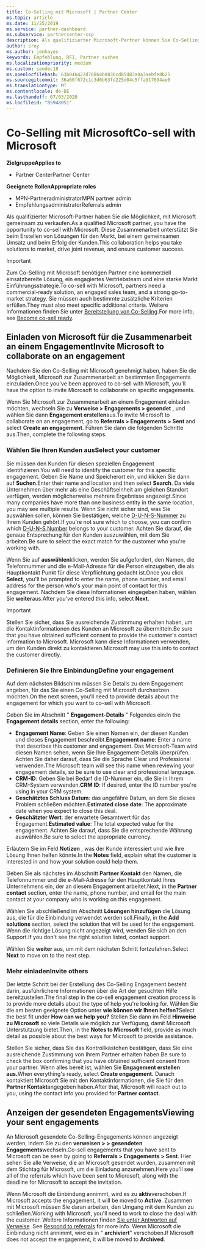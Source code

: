 ```yaml
---
title: Co-Selling mit Microsoft | Partner Center
ms.topic: article
ms.date: 11/25/2019
ms.service: partner-dashboard
ms.subservice: partnercenter-csp
description: Als qualifizierter Microsoft-Partner können Sie Co-Selling mit Microsoft durcharbeiten. Erfahren Sie, wie Sie Engagements definieren, Microsoft zur Zusammenarbeit einladen oder gesendete Engagements anzeigen.
author: sroy
ms.author: jenhayes
keywords: Empfehlung, RFI, Partner suchen
ms.localizationpriority: medium
ms.custom: seodec18
ms.openlocfilehash: 63b046422d76864b0836cd85483a0a3aebfe8b25
ms.sourcegitcommit: 36a60f672c1c3d6b63fd225d04c5ffa917694ae0
ms.translationtype: MT
ms.contentlocale: de-DE
ms.lasthandoff: 07/03/2020
ms.locfileid: "85948051"
---
```

# <a name="co-sell-with-microsoft"></a><span data-ttu-id="4222f-105">Co-Selling mit Microsoft</span><span class="sxs-lookup"><span data-stu-id="4222f-105">Co-sell with Microsoft</span></span>

<span data-ttu-id="4222f-106">**Zielgruppe**</span><span class="sxs-lookup"><span data-stu-id="4222f-106">**Applies to**</span></span>

-  <span data-ttu-id="4222f-107">Partner Center</span><span class="sxs-lookup"><span data-stu-id="4222f-107">Partner Center</span></span>

<span data-ttu-id="4222f-108">**Geeignete Rollen**</span><span class="sxs-lookup"><span data-stu-id="4222f-108">**Appropriate roles**</span></span>

- <span data-ttu-id="4222f-109">MPN-Partneradministrator</span><span class="sxs-lookup"><span data-stu-id="4222f-109">MPN partner admin</span></span>
- <span data-ttu-id="4222f-110">Empfehlungsadministrator</span><span class="sxs-lookup"><span data-stu-id="4222f-110">Referrals admin</span></span>

<span data-ttu-id="4222f-111">Als qualifizierter Microsoft-Partner haben Sie die Möglichkeit, mit Microsoft gemeinsam zu verkaufen.</span><span class="sxs-lookup"><span data-stu-id="4222f-111">As a qualified Microsoft partner, you have the opportunity to co-sell with Microsoft.</span></span> <span data-ttu-id="4222f-112">Diese Zusammenarbeit unterstützt Sie beim Erstellen von Lösungen für den Markt, bei einem gemeinsamen Umsatz und beim Erfolg der Kunden.</span><span class="sxs-lookup"><span data-stu-id="4222f-112">This collaboration helps you take solutions to market, drive joint revenue, and ensure customer success.</span></span>

> [!IMPORTANT]
> <span data-ttu-id="4222f-113">Zum Co-Selling mit Microsoft benötigen Partner eine kommerziell einsatzbereite Lösung, ein engagiertes Vertriebsteam und eine starke Markt Einführungsstrategie.</span><span class="sxs-lookup"><span data-stu-id="4222f-113">To co-sell with Microsoft, partners need a commercial-ready solution, an engaged sales team, and a strong go-to-market strategy.</span></span> <span data-ttu-id="4222f-114">Sie müssen auch bestimmte zusätzliche Kriterien erfüllen.</span><span class="sxs-lookup"><span data-stu-id="4222f-114">They must also meet specific additional criteria.</span></span> <span data-ttu-id="4222f-115">Weitere Informationen finden Sie unter [Bereitstellung von Co-Selling](https://partner.microsoft.com/reach-customers/selling-with-microsoft#become-ready).</span><span class="sxs-lookup"><span data-stu-id="4222f-115">For more info, see [Become co-sell ready](https://partner.microsoft.com/reach-customers/selling-with-microsoft#become-ready).</span></span>

## <a name="invite-microsoft-to-collaborate-on-an-engagement"></a><span data-ttu-id="4222f-116">Einladen von Microsoft für die Zusammenarbeit an einem Engagement</span><span class="sxs-lookup"><span data-stu-id="4222f-116">Invite Microsoft to collaborate on an engagement</span></span>

<span data-ttu-id="4222f-117">Nachdem Sie den Co-Selling mit Microsoft genehmigt haben, haben Sie die Möglichkeit, Microsoft zur Zusammenarbeit an bestimmten Engagements einzuladen.</span><span class="sxs-lookup"><span data-stu-id="4222f-117">Once you've been approved to co-sell with Microsoft, you'll have the option to invite Microsoft to collaborate on specific engagements.</span></span>

<span data-ttu-id="4222f-118">Wenn Sie Microsoft zur Zusammenarbeit an einem Engagement einladen möchten, wechseln Sie zu **Verweise > Engagements > gesendet** , und wählen Sie dann **Engagement erstellen**aus.</span><span class="sxs-lookup"><span data-stu-id="4222f-118">To invite Microsoft to collaborate on an engagement, go to **Referrals > Engagements > Sent** and select **Create an engagement**.</span></span> <span data-ttu-id="4222f-119">Führen Sie dann die folgenden Schritte aus.</span><span class="sxs-lookup"><span data-stu-id="4222f-119">Then, complete the following steps.</span></span>

### <a name="select-your-customer"></a><span data-ttu-id="4222f-120">Wählen Sie Ihren Kunden aus</span><span class="sxs-lookup"><span data-stu-id="4222f-120">Select your customer</span></span>

<span data-ttu-id="4222f-121">Sie müssen den Kunden für diesen speziellen Engagement identifizieren.</span><span class="sxs-lookup"><span data-stu-id="4222f-121">You will need to identify the customer for this specific engagement.</span></span> <span data-ttu-id="4222f-122">Geben Sie Name und Speicherort ein, und klicken Sie dann auf **Suchen**.</span><span class="sxs-lookup"><span data-stu-id="4222f-122">Enter their name and location and then select **Search**.</span></span> <span data-ttu-id="4222f-123">Da viele Unternehmen über mehr als eine Geschäftseinheit am gleichen Standort verfügen, werden möglicherweise mehrere Ergebnisse angezeigt.</span><span class="sxs-lookup"><span data-stu-id="4222f-123">Since many companies have more than one business entity in the same location, you may see multiple results.</span></span> <span data-ttu-id="4222f-124">Wenn Sie nicht sicher sind, was Sie auswählen sollen, können Sie bestätigen, welche [D-U-N-S-Nummer](https://www.dnb.com/duns-number.html) zu Ihrem Kunden gehört.</span><span class="sxs-lookup"><span data-stu-id="4222f-124">If you're not sure which to choose, you can confirm which [D-U-N-S Number](https://www.dnb.com/duns-number.html) belongs to your customer.</span></span> <span data-ttu-id="4222f-125">Achten Sie darauf, die genaue Entsprechung für den Kunden auszuwählen, mit dem Sie arbeiten.</span><span class="sxs-lookup"><span data-stu-id="4222f-125">Be sure to select the exact match for the customer who you're working with.</span></span> 

<span data-ttu-id="4222f-126">Wenn Sie auf **auswählen**klicken, werden Sie aufgefordert, den Namen, die Telefonnummer und die e-Mail-Adresse für die Person einzugeben, die als Hauptkontakt Punkt für diese Verpflichtung gedacht ist.</span><span class="sxs-lookup"><span data-stu-id="4222f-126">Once you click **Select**, you'll be prompted to enter the name, phone number, and email address for the person who's your main point of contact for this engagement.</span></span> <span data-ttu-id="4222f-127">Nachdem Sie diese Informationen eingegeben haben, wählen Sie **weiter**aus.</span><span class="sxs-lookup"><span data-stu-id="4222f-127">After you've entered this info, select **Next**.</span></span>

> [!IMPORTANT]
> <span data-ttu-id="4222f-128">Stellen Sie sicher, dass Sie ausreichende Zustimmung erhalten haben, um die Kontaktinformationen des Kunden an Microsoft zu übermitteln.</span><span class="sxs-lookup"><span data-stu-id="4222f-128">Be sure that you have obtained sufficient consent to provide the customer's contact information to Microsoft.</span></span> <span data-ttu-id="4222f-129">Microsoft kann diese Informationen verwenden, um den Kunden direkt zu kontaktieren.</span><span class="sxs-lookup"><span data-stu-id="4222f-129">Microsoft may use this info to contact the customer directly.</span></span>

### <a name="define-your-engagement"></a><span data-ttu-id="4222f-130">Definieren Sie Ihre Einbindung</span><span class="sxs-lookup"><span data-stu-id="4222f-130">Define your engagement</span></span>

<span data-ttu-id="4222f-131">Auf dem nächsten Bildschirm müssen Sie Details zu dem Engagement angeben, für das Sie einen Co-Selling mit Microsoft durchsetzen möchten.</span><span class="sxs-lookup"><span data-stu-id="4222f-131">On the next screen, you'll need to provide details about the engagement for which you want to co-sell with Microsoft.</span></span>

<span data-ttu-id="4222f-132">Geben Sie im Abschnitt " **Engagement-Details** " Folgendes ein:</span><span class="sxs-lookup"><span data-stu-id="4222f-132">In the **Engagement details** section, enter the following:</span></span>
- <span data-ttu-id="4222f-133">**Engagement Name**: Geben Sie einen Namen ein, der diesen Kunden und dieses Engagement beschreibt.</span><span class="sxs-lookup"><span data-stu-id="4222f-133">**Engagement name**: Enter a name that describes this customer and engagement.</span></span> <span data-ttu-id="4222f-134">Das Microsoft-Team wird diesen Namen sehen, wenn Sie Ihre Engagement-Details überprüfen. Achten Sie daher darauf, dass Sie die Sprache Clear und Professional verwenden.</span><span class="sxs-lookup"><span data-stu-id="4222f-134">The Microsoft team will see this name when reviewing your engagement details, so be sure to use clear and professional language.</span></span>
- <span data-ttu-id="4222f-135">**CRM-ID**: Geben Sie bei Bedarf die ID-Nummer ein, die Sie in Ihrem CRM-System verwenden.</span><span class="sxs-lookup"><span data-stu-id="4222f-135">**CRM ID**: If desired, enter the ID number you're using in your CRM system.</span></span>
- <span data-ttu-id="4222f-136">**Geschätztes Schluss Datum**: das ungefähre Datum, an dem Sie dieses Problem schließen möchten.</span><span class="sxs-lookup"><span data-stu-id="4222f-136">**Estimated close date**: The approximate date when you expect to close this deal.</span></span>
- <span data-ttu-id="4222f-137">**Geschätzter Wert**: der erwartete Gesamtwert für das Engagement.</span><span class="sxs-lookup"><span data-stu-id="4222f-137">**Estimated value**: The total expected value for the engagement.</span></span> <span data-ttu-id="4222f-138">Achten Sie darauf, dass Sie die entsprechende Währung auswählen.</span><span class="sxs-lookup"><span data-stu-id="4222f-138">Be sure to select the appropriate currency.</span></span>

<span data-ttu-id="4222f-139">Erläutern Sie im Feld **Notizen** , was der Kunde interessiert und wie Ihre Lösung Ihnen helfen könnte.</span><span class="sxs-lookup"><span data-stu-id="4222f-139">In the **Notes** field, explain what the customer is interested in and how your solution could help them.</span></span>

 <span data-ttu-id="4222f-140">Geben Sie als nächstes im Abschnitt **Partner Kontakt** den Namen, die Telefonnummer und die e-Mail-Adresse für den Hauptkontakt Ihres Unternehmens ein, der an diesem Engagement arbeitet.</span><span class="sxs-lookup"><span data-stu-id="4222f-140">Next, in the **Partner contact** section, enter the name, phone number, and email for the main contact at your company who is working on this engagement.</span></span>

<span data-ttu-id="4222f-141">Wählen Sie abschließend im Abschnitt **Lösungen hinzufügen** die Lösung aus, die für die Einbindung verwendet werden soll.</span><span class="sxs-lookup"><span data-stu-id="4222f-141">Finally, in the **Add solutions** section, select the solution that will be used for the engagement.</span></span> <span data-ttu-id="4222f-142">Wenn die richtige Lösung nicht angezeigt wird, wenden Sie sich an den Support.</span><span class="sxs-lookup"><span data-stu-id="4222f-142">If you don't see the right solution listed, contact support.</span></span>

<span data-ttu-id="4222f-143">Wählen Sie **weiter** aus, um mit dem nächsten Schritt fortzufahren.</span><span class="sxs-lookup"><span data-stu-id="4222f-143">Select **Next** to move on to the next step.</span></span>

### <a name="invite-others"></a><span data-ttu-id="4222f-144">Mehr einladen</span><span class="sxs-lookup"><span data-stu-id="4222f-144">Invite others</span></span>

<span data-ttu-id="4222f-145">Der letzte Schritt bei der Erstellung des Co-Selling Engagement besteht darin, ausführlichere Informationen über die Art der gesuchten Hilfe bereitzustellen.</span><span class="sxs-lookup"><span data-stu-id="4222f-145">The final step in the co-sell engagement creation process is to provide more details about the type of help you're looking for.</span></span> <span data-ttu-id="4222f-146">Wählen Sie die am besten geeignete Option unter **wie können wir Ihnen helfen?**</span><span class="sxs-lookup"><span data-stu-id="4222f-146">Select the best fit under **How can we help you?**</span></span> <span data-ttu-id="4222f-147">Stellen Sie dann im Feld **Hinweise zu Microsoft** so viele Details wie möglich zur Verfügung, damit Microsoft Unterstützung bietet.</span><span class="sxs-lookup"><span data-stu-id="4222f-147">Then, in the **Notes to Microsoft** field, provide as much detail as possible about the best ways for Microsoft to provide assistance.</span></span>

<span data-ttu-id="4222f-148">Stellen Sie sicher, dass Sie das Kontrollkästchen bestätigen, dass Sie eine ausreichende Zustimmung von Ihrem Partner erhalten haben.</span><span class="sxs-lookup"><span data-stu-id="4222f-148">Be sure to check the box confirming that you have obtained sufficient consent from your partner.</span></span> <span data-ttu-id="4222f-149">Wenn alles bereit ist, wählen Sie **Engagement erstellen aus.**</span><span class="sxs-lookup"><span data-stu-id="4222f-149">When everything's ready, select **Create engagement.**</span></span> <span data-ttu-id="4222f-150">Danach kontaktiert Microsoft Sie mit den Kontaktinformationen, die Sie für den **Partner Kontakt**angegeben haben.</span><span class="sxs-lookup"><span data-stu-id="4222f-150">After that, Microsoft will reach out to you, using the contact info you provided for **Partner contact**.</span></span>

## <a name="viewing-your-sent-engagements"></a><span data-ttu-id="4222f-151">Anzeigen der gesendeten Engagements</span><span class="sxs-lookup"><span data-stu-id="4222f-151">Viewing your sent engagements</span></span>

<span data-ttu-id="4222f-152">An Microsoft gesendete Co-Selling-Engagements können angezeigt werden, indem Sie zu den **verweisen > > gesendeten Engagements**wechseln.</span><span class="sxs-lookup"><span data-stu-id="4222f-152">Co-sell engagements that you have sent to Microsoft can be seen by going to **Referrals > Engagements > Sent**.</span></span> <span data-ttu-id="4222f-153">Hier sehen Sie alle Verweise, die an Microsoft gesendet wurden, zusammen mit dem Stichtag für Microsoft, um die Einladung anzunehmen.</span><span class="sxs-lookup"><span data-stu-id="4222f-153">Here you'll see all of the referrals which have been sent to Microsoft, along with the deadline for Microsoft to accept the invitation.</span></span>

<span data-ttu-id="4222f-154">Wenn Microsoft die Einbindung annimmt, wird es zu **aktiv**verschoben.</span><span class="sxs-lookup"><span data-stu-id="4222f-154">If Microsoft accepts the engagement, it will be moved to **Active**.</span></span> <span data-ttu-id="4222f-155">Zusammen mit Microsoft müssen Sie daran arbeiten, den Umgang mit dem Kunden zu schließen.</span><span class="sxs-lookup"><span data-stu-id="4222f-155">Working with Microsoft, you'll need to work to close the deal with the customer.</span></span> <span data-ttu-id="4222f-156">Weitere Informationen finden [Sie unter Antworten auf Verweise](responding-to-referrals.md) .</span><span class="sxs-lookup"><span data-stu-id="4222f-156">See [Respond to referrals](responding-to-referrals.md) for more info.</span></span> <span data-ttu-id="4222f-157">Wenn Microsoft die Einbindung nicht annimmt, wird es in " **archiviert**" verschoben.</span><span class="sxs-lookup"><span data-stu-id="4222f-157">If Microsoft does not accept the engagement, it will be moved to **Archived**.</span></span>
